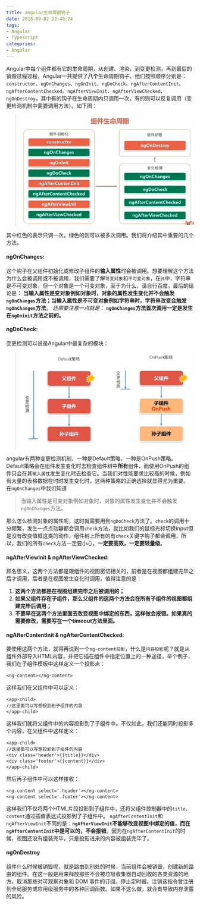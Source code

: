 ```yaml
---
title: angular生命周期钩子
date: 2018-09-02 22:40:24
tags:
- Angular
- Typescript
categories:
- Angular
---
```

Angular中每个组件都有它的生命周期，从创建、渲染，到变更检测，再到最后的销毁过程过程，Angular一共提供了**八个**生命周期钩子，他们按照顺序分别是：`constructor`、`ngOnChanges`、`ngOnInit`、`ngDoCheck`、`ngAfterContentInit`、`ngAfterContentChecked`、`ngAfterViewInit`、`ngAfterViewChecked`、`ngOnDestroy`，其中有的钩子在生命周期内只调用一次，有的则可以反复调用（变更检测机制中需要调用方法）。如下图：

>![](/img/angular/4.png)

其中红色的表示只调一次，绿色的则可以被多次调用。我们将介绍其中重要的几个方法。

#### ngOnChanges:
这个钩子在父组件初始化或修改子组件的**输入属性**时会被调用。想要理解这个方法为什么会被调用或不被调用，我们需要了解`可变对象`和`不可变对象`，在js中，字符串是不可变对象，但一个对象是一个可变对象，至于为什么，请自行百度。最后的结论是：
**当输入属性是变对象例如对象时，对象的属性发生变化并不会触发`ngOnChanges`方法；当输入属性是不可变对象例如字符串时，字符串改变会触发`ngOnChanges`方法**。
*还需要注意一点就是*：
**`ngOnChanges`方法首次调用一定是发生在`ngOninit`方法之前的。**

#### ngDoCheck:	
变更检测可以说是Angular中最复杂的模块：
>![](/img/angular/5.png)

angular有两种变更检测机制，一种是Default策略，一种是OnPush策略。Default策略会在组件发生变化时去检查组件树中**所有**组件，而使用OnPush的组件只会在其`输入属性`发生变化时去检查它。当我们对性能要求比较高的时候，例如有大量的表格数据在时时发生变化时，这两种策略的正确选择就显得尤为重要。
在`ngOnChanges`中我们知道
>当输入属性是可变对象例如对象时，对象的属性发生变化并不会触发`ngOnChanges`方法。

那么怎么检测对象的属性呢，这时就需要用到`ngDoCheck`方法了。`check`的调用十分频繁，发生一点点动静都会调用`check`方法，就比如我们的鼠标光标切换input但是没有改变值框这类的动作，组件树上所有的有`check`关键字钩子都会调用，所以，我们的所有`check`方法一定要小心，**一定要高效，一定要轻量级**。

#### ngAfterViewInit & ngAfterViewChecked:	
顾名思义，这两个方法都是跟组件的视图密切相关的，前者是在视图都组建完毕之后才调用，后者是在视图发生变化时调用，值得注意的是：
1.	**这两个方法都是在视图组建完毕之后被调用的；**
2.	**如果父组件存在子组件，那么父组件的这两个方法会在所有子组件的视图都组建完毕后调用；**
3.	**不要早在这两个方法里面去改变视图中绑定的东西，这样做会报错。如果真的需要修改，需要写在一个timeout方法里面。**

#### ngAfterContentInit & ngAfterContentChecked:
要使用这两个方法，就得再说到一个`ng-content投影`，什么是`内容投影`呢？就是从组件外部导入HTML内容，并把它插在组件中指定位置上的一种途径，举个例子，我们在子组件模板中这样定义一个投影点：

	<ng-content></ng-content>

这样我们在父组件中可以定义：

	<app-child>
	//这里面可以写想投影到子组件的内容
	</app-child>

这样我们就将父组件中的内容投影到了子组件中。不仅如此，我们还能同时投影多个内容，在父组件中这样定义：

	<app-child>
	//这里面可以写想投影到子组件的内容
	<div class='header'>{{title}}</div>
	<div class='footer'>{{content}}</div>
	</app-child>

然后再子组件中可以这样接收：

	<ng-content select='.header'></ng-content>
	<ng-content select='.footer'></ng-content>

这样我们不仅将两个HTML片段投影到子组件中，还将父组件控制器中的`title`、`content`通过插值表达式投影到了子组件中。
`ngAfterContentInit`和`ngAfterViewInit`不同的是：**`ngAfterViewInit`不能够改变视图中绑定的值，而在`ngAfterContentInit`中是可以的，不会报错**。因为在`ngAfterContentInit`的时候，视图还没有组装完毕，只是投影进来的内容被组装完毕了。

#### ngOnDestroy
组件什么时候被销毁呢，就是路由到别处的时候，当前组件会被销毁，创建新的路由的组件。在这一般是用来释放那些不会被垃圾收集器自动回收的各类资源的地方。取消那些对可观察对象和 DOM 事件的订阅。停止定时器。注销该指令曾注册到全局服务或应用级服务中的各种回调函数。如果不这么做，就会有导致内存泄露的风险。